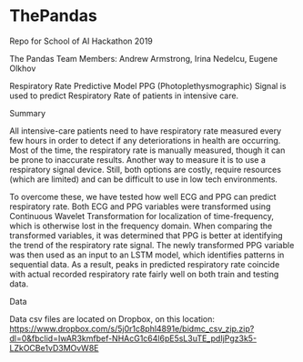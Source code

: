 # ThePandas
Repo for School of AI Hackathon 2019

The Pandas
Team Members: Andrew Armstrong, Irina Nedelcu, Eugene Olkhov
 
Respiratory Rate Predictive Model
PPG (Photoplethysmographic) Signal is used to predict Respiratory Rate of patients in intensive care.
 
Summary

All intensive-care patients need to have respiratory rate measured every few hours in order to detect if any deteriorations in health are occurring. Most of the time, the respiratory rate is manually measured, though it can be prone to inaccurate results. Another way to measure it is to use a respiratory signal device. Still, both options are costly, require resources (which are limited) and can be difficult to use in low tech environments.

To overcome these, we have tested how well ECG and PPG can predict respiratory rate. Both ECG and PPG variables were transformed using Continuous Wavelet Transformation for localization of time-frequency, which is otherwise lost in the frequency domain. When comparing the transformed variables, it was determined that PPG is better at identifying the trend of the respiratory rate signal. The newly transformed PPG variable was then used as an input to an LSTM model, which identifies patterns in sequential data. As a result, peaks in predicted respiratory rate coincide with actual recorded respiratory rate fairly well on both train and testing data.

Data

Data csv files are located on Dropbox, on this location: https://www.dropbox.com/s/5j0r1c8phl4891e/bidmc_csv_zip.zip?dl=0&fbclid=IwAR3kmfbef-NHAcG1c64l6pE5sL3uTE_pdIjPgz3k5-LZkOCBe1vD3MOvW8E

